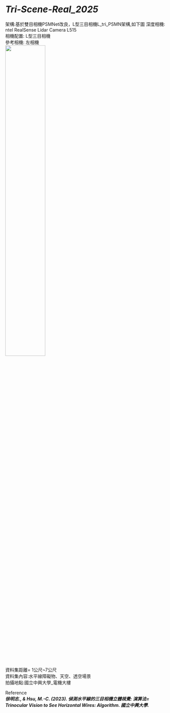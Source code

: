 # ***Tri-Scene-Real_2025***

架構:基於雙目相機PSMNet改良，L型三目相機L_tri_PSMN架構,如下圖
深度相機: ntel RealSense Lidar Camera L515  
相機配置: L型三目相機  
參考相機: 左相機  
<img src="https://github.com/user-attachments/assets/26fd5fc9-4d6a-4a44-8dab-eab033356cd5" width="50%">  
資料集距離= 1公尺~7公尺  
資料集內容:水平線障礙物、天空、透空場景  
拍攝地點:國立中興大學_電機大樓  

Reference  
***徐明志., & Hsu, M.-C. (2023). 偵測水平線的三目相機立體視覺: 演算法= Trinocular Vision to See Horizontal Wires: Algorithm. 國立中興大學.***
